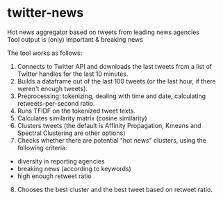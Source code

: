 # twitter-news
Hot news aggregator based on tweets from leading news agencies  
Tool output is (only) important & breaking news  
  
The tool works as follows:  
1. Connects to Twitter API and downloads the last tweets from a list of Twitter handles for the last 10 minutes.  
2. Builds a dataframe out of the last 100 tweets (or the last hour, if there weren't enough tweets).  
3. Preprocessing: tokenizing, dealing with time and date, calculating retweets-per-second ratio.  
4. Runs TFIDF on the tokenized tweet texts.  
5. Calculates similarity matrix (cosine similarity)  
6. Clusters tweets (the default is Affinity Propagation, Kmeans and Spectral Clustering are other options)  
7. Checks whether there are potential "hot news" clusters, using the following criteria:  
 - diversity in reporting agencies  
 - breaking news (according to keywords)  
 - high enough retweet ratio  
8. Chooses the best cluster and the best tweet based on retweet ratio.  
